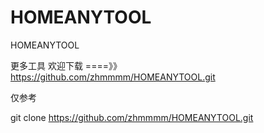 # HOMEANYTOOL
HOMEANYTOOL

更多工具 欢迎下载 ====》》https://github.com/zhmmmm/HOMEANYTOOL.git

仅参考

git clone https://github.com/zhmmmm/HOMEANYTOOL.git
